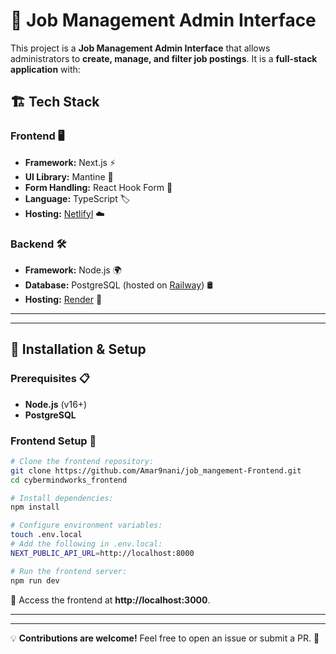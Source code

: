 # 🚀 Job Management Admin Interface

This project is a **Job Management Admin Interface** that allows administrators to **create, manage, and filter job postings**. It is a **full-stack application** with:

## 🏗️ Tech Stack

### **Frontend** 🖥️
- **Framework:** Next.js ⚡
- **UI Library:** Mantine 🎨
- **Form Handling:** React Hook Form 📝
- **Language:** TypeScript 🏷️
- **Hosting:** [Netlifyl](https://Netlify.com/) ☁️

### **Backend** 🛠️
- **Framework:** Node.js 🌍
- **Database:** PostgreSQL (hosted on [Railway](https://railway.app/)) 🛢️
- **Hosting:** [Render](https://render.com/) 🚀

---


---

## 🚀 Installation & Setup

### **Prerequisites** 📋
- **Node.js** (v16+)
- **PostgreSQL**


### **Frontend Setup** 🎨
```sh
# Clone the frontend repository:
git clone https://github.com/Amar9nani/job_mangement-Frontend.git
cd cybermindworks_frontend

# Install dependencies:
npm install

# Configure environment variables:
touch .env.local
# Add the following in .env.local:
NEXT_PUBLIC_API_URL=http://localhost:8000

# Run the frontend server:
npm run dev
```
📍 Access the frontend at **http://localhost:3000**.

---



---

💡 **Contributions are welcome!** Feel free to open an issue or submit a PR. 🚀

